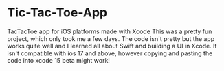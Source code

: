 # Tic-Tac-Toe-App
TacTacToe app for iOS platforms made with Xcode
This was a pretty fun project, which only took me a few days.
The code isn't pretty but the app works quite well and I learned all about Swift and building a UI in Xcode. 
It isn't compatible with ios 17 and above, however copying and pasting the code into xcode 15 beta might work!
